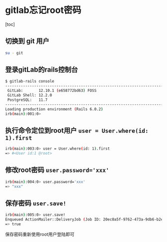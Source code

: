 # gitlab忘记root密码

[toc]

## 切换到 git 用户

```sh
su - git
```



## 登录gitLab的rails控制台

```sh
$ gitlab-rails console
--------------------------------------------------------------------------------
 GitLab:       12.10.1 (e658772bd63) FOSS
 GitLab Shell: 12.2.0
 PostgreSQL:   11.7
--------------------------------------------------------------------------------
Loading production environment (Rails 6.0.2)
irb(main):001:0>
```



## 执行命令定位到root用户 `user = User.where(id: 1).first` 

```sh
irb(main):003:0> user = User.where(id: 1).first
=> #<User id:1 @root>
```



## 修改root密码	`user.password='xxx'`

```sh
irb(main):004:0> user.password='xxx'
=> "xxx"
```



## 保存密码	`user.save!`

```sh
irb(main):005:0> user.save!
Enqueued ActionMailer::DeliveryJob (Job ID: 20ec0a5f-9762-473a-9db6-b2eb14b091c1) to Sidekiq(mailers) with arguments: "DeviseMailer", "password_change", "deliver_now", #<GlobalID:0x00007f47ec470460 @uri=#<URI::GID gid://gitlab/User/1>>
=> true
```



保存密码重新使用root用户登陆即可













